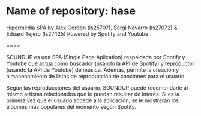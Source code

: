 Name of repository: hase
====

Hipermedia SPA by Alex Cordón (ls25707), Sergi Navarro (ls27072) & Eduard Tejero (ls27425)
Powered by Spotify and Youtube

====

SOUNDUP es una SPA (Single Page Aplication) respaldada por Spotify y Youtube que actua como buscador (usando la API de Spotify) y reproductor (usando la API de Youtube) de música. Además, permite la creación y almacenamiento de listas de reproducción de canciones para el usuario. 

Según las reproducciones del usuario, SOUNDUP puede recomendarle al mismo artistas relacionados que le puedan resultar de interés. Si es la primera vez que el usuario accede a la aplicación, se le mostrarán los álbumes más populares del momento según Spotify.


